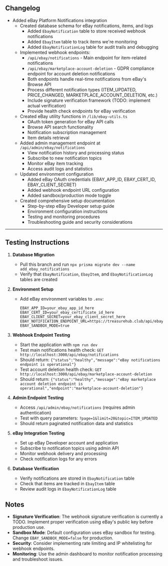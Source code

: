 ## Changelog

- Added eBay Platform Notifications integration
  - Created database schema for eBay notifications, items, and logs
    - Added `EbayNotification` table to store received webhook notifications
    - Added `EbayItem` table to track items we're monitoring
    - Added `EbayNotificationLog` table for audit trails and debugging
  - Implemented webhook endpoints:
    - `/api/ebay/notifications` - Main endpoint for item-related notifications
    - `/api/ebay/marketplace-account-deletion` - GDPR compliance endpoint for account deletion notifications
    - Both endpoints handle real-time notifications from eBay's Browse API
    - Process different notification types (ITEM_UPDATED, PRICE_CHANGED, MARKETPLACE_ACCOUNT_DELETION, etc.)
    - Include signature verification framework (TODO: implement actual verification)
    - Provide health check endpoints for eBay verification
  - Created eBay utility functions in `/lib/ebay-utils.ts`
    - OAuth token generation for eBay API calls
    - Browse API search functionality
    - Notification subscription management
    - Item details retrieval
  - Added admin management endpoint at `/api/admin/ebay/notifications`
    - View notification history and processing status
    - Subscribe to new notification topics
    - Monitor eBay item tracking
    - Access audit logs and statistics
  - Updated environment configuration
    - Added eBay OAuth credentials (EBAY_APP_ID, EBAY_CERT_ID, EBAY_CLIENT_SECRET)
    - Added webhook endpoint URL configuration
    - Added sandbox/production mode toggle
  - Created comprehensive setup documentation
    - Step-by-step eBay Developer setup guide
    - Environment configuration instructions
    - Testing and monitoring procedures
    - Troubleshooting guide and security considerations

---

## Testing Instructions

1. **Database Migration**
   - Pull this branch and run `npx prisma migrate dev --name add_ebay_notifications`
   - Verify that `EbayNotification`, `EbayItem`, and `EbayNotificationLog` tables are created

2. **Environment Setup**
   - Add eBay environment variables to `.env`:
     ```
     EBAY_APP_ID=your_ebay_app_id_here
     EBAY_CERT_ID=your_ebay_certificate_id_here
     EBAY_CLIENT_SECRET=your_ebay_client_secret_here
     EBAY_NOTIFICATION_ENDPOINT_URL=https://treasurehub.club/api/ebay/notifications
     EBAY_SANDBOX_MODE=true
     ```

3. **Webhook Endpoint Testing**
   - Start the application with `npm run dev`
   - Test main notifications health check: `GET http://localhost:3000/api/ebay/notifications`
   - Should return: `{"status":"healthy","message":"eBay notifications endpoint is operational"}`
   - Test account deletion health check: `GET http://localhost:3000/api/ebay/marketplace-account-deletion`
   - Should return: `{"status":"healthy","message":"eBay marketplace account deletion endpoint is operational","endpoint":"marketplace-account-deletion"}`

4. **Admin Endpoint Testing**
   - Access `/api/admin/ebay/notifications` (requires admin authentication)
   - Test with query parameters: `?page=1&limit=20&topic=ITEM_UPDATED`
   - Should return paginated notification data and statistics

5. **eBay Integration Testing**
   - Set up eBay Developer account and application
   - Subscribe to notification topics using admin API
   - Monitor webhook delivery and processing
   - Check notification logs for any errors

6. **Database Verification**
   - Verify notifications are stored in `EbayNotification` table
   - Check that items are tracked in `EbayItem` table
   - Review audit logs in `EbayNotificationLog` table

## Notes

- **Signature Verification**: The webhook signature verification is currently a TODO. Implement proper verification using eBay's public key before production use.
- **Sandbox Mode**: Default configuration uses eBay sandbox for testing. Change `EBAY_SANDBOX_MODE=false` for production.
- **Security**: Consider implementing rate limiting and IP whitelisting for webhook endpoints.
- **Monitoring**: Use the admin dashboard to monitor notification processing and troubleshoot issues. 